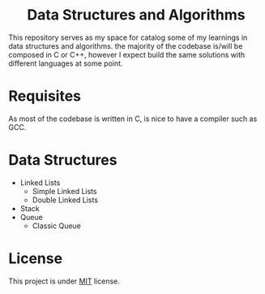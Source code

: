 <h1 align="center">Data Structures and Algorithms</h1>

This repository serves as my space for catalog some of my learnings in data structures and algorithms. the majority of the codebase is/will be composed in C or C++, however I expect build the same solutions with different languages at some point.

# Requisites

As most of the codebase is written in C, is nice to have a compiler such as GCC.

# Data Structures

- Linked Lists
  - Simple Linked Lists
  - Double Linked Lists
- Stack
- Queue
  - Classic Queue

# License

This project is under [MIT](LICENSE) license.
